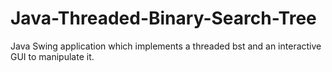 # Java-Threaded-Binary-Search-Tree
Java Swing application which implements a threaded bst and an interactive GUI to manipulate it. 
